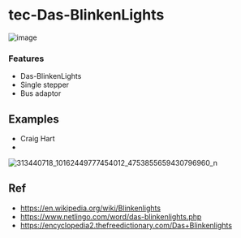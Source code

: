 # tec-Das-BlinkenLights
![image](https://user-images.githubusercontent.com/58069246/200148202-c3f32e42-5842-4dd9-a116-917f0a455e89.png)





### Features
- Das-BlinkenLights
- Single stepper
- Bus adaptor

## Examples
- Craig Hart
- 

![313440718_10162449777454012_4753855659430796960_n](https://user-images.githubusercontent.com/58069246/200147921-b02bdacf-72fa-4bf7-b009-5a74b371910a.jpg)

## Ref
- https://en.wikipedia.org/wiki/Blinkenlights
- https://www.netlingo.com/word/das-blinkenlights.php
- https://encyclopedia2.thefreedictionary.com/Das+Blinkenlights
